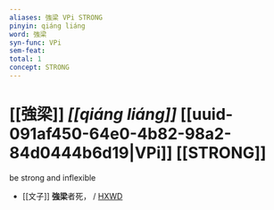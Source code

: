 ```yaml
---
aliases: 強梁 VPi STRONG
pinyin: qiáng liáng
word: 強梁
syn-func: VPi
sem-feat: 
total: 1
concept: STRONG 
---
```

# [[強梁]] *[[qiáng liáng]]*  [[uuid-091af450-64e0-4b82-98a2-84d0444b6d19|VPi]] [[STRONG]]
be strong and inflexible
 - [[文子]] **強梁**者死， / [HXWD](https://hxwd.org/textview.html?location=KR5c0118_tls_003-20a.53)